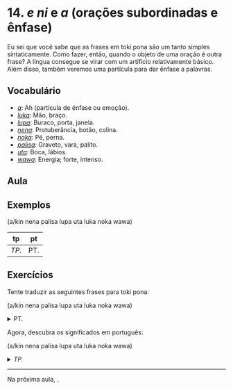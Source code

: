 # 14. _e ni_ e _a_ (orações subordinadas e ênfase)

Eu sei que você sabe que as frases em toki pona são um tanto simples sintaticamente. Como fazer, então, quando o objeto de uma oração é outra frase? A língua consegue se virar com um artifício relativamente básico. Além disso, também veremos uma partícula para dar ênfase a palavras.

## Vocabulário

- [_a_](../recursos/dicionario.md#a-ou-kin): Ah (partícula de ênfase ou emoção).
- [_luka_](../recursos/dicionario.md#luka): Mão, braço.
- [_lupa_](../recursos/dicionario.md#lupa): Buraco, porta, janela.
- [_nena_](../recursos/dicionario.md#nena): Protuberância, botão, colina.
- [_noka_](../recursos/dicionario.md#noka): Pé, perna.
- [_palisa_](../recursos/dicionario.md#palisa): Graveto, vara, palito.
- [_uta_](../recursos/dicionario.md#uta): Boca, lábios.
- [_wawa_](../recursos/dicionario.md#wawa): Energia; forte, intenso.

## Aula

## Exemplos

(a/kin nena palisa lupa uta luka noka wawa)

tp | pt
-|-
_TP._ | PT.

## Exercícios

Tente traduzir as seguintes frases para toki pona:

(a/kin nena palisa lupa uta luka noka wawa)

<p>
<details><summary>PT.</summary><p><em>TP.</em></p></details>
</p>

Agora, descubra os significados em português:

(a/kin nena palisa lupa uta luka noka wawa)

<p>
<details><summary><em>TP.</em></summary><p>PT.</p></details>
</p>

---

Na próxima aula, .


